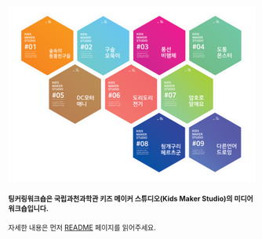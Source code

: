 ![](images/front_img.png)

#### 팅커링워크숍은 국립과천과학관 **키즈 메이커 스튜디오(Kids Maker Studio)의 미디어 워크숍**입니다. 
자세한 내용은 먼저 [README](README.md) 페이지를 읽어주세요.
